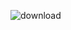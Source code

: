 ![download](https://user-images.githubusercontent.com/36348190/233803799-5566cae5-35ab-42c5-a55c-381e84a2d81b.png)
